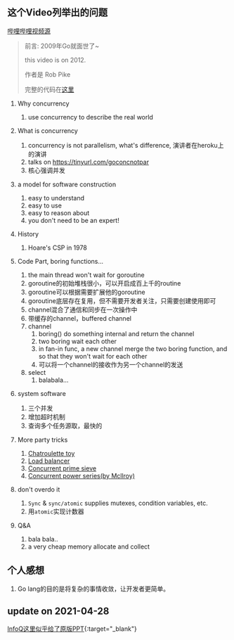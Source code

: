 ## 这个Video列举出的问题
[哔哩哔哩视频源](https://www.bilibili.com/video/BV1UJ411m7U1?from=search&seid=17329437087578237649)
> 前言: 2009年Go就面世了~
>
> this video is on 2012.
>
> 作者是 Rob Pike
>
> 完整的代码在[这里](https://github.com/adityamenon/Google-IO_2012_Go-Concurrency-Patterns)

1. Why concurrency
    1. use concurrency to describe the real world
2. What is concurrency
    1. concurrency is not parallelism, what's difference, 演讲者在heroku上的演讲
    2. talks on https://tinyurl.com/goconcnotpar
    3. 核心强调并发
3. a model for software construction
    1. easy to understand
    2. easy to use
    3. easy to reason about
    4. you don't need to be an expert!
4. History
    1. Hoare's CSP in 1978

5. Code Part, boring functions...
    1. the main thread won't wait for goroutine
    2. goroutine的初始堆栈很小，可以开启成百上千的routine
    3. goroutine可以根据需要扩展他的goroutine
    4. goroutine底层存在复用，但不需要开发者关注，只需要创建使用即可
    5. channel混合了通信和同步在一次操作中
    6. 带缓存的channel，buffered channel
    7. channel
        1. boring() do something internal and return the channel
        2. two boring wait each other
        3. in fan-in func, a new channel merge the two boring function, and so that they won't wait for each other
        4. 可以将一个channel的接收作为另一个channel的发送
    8. select
        1. balabala...     
6. system software
    1. 三个并发
    2. 增加超时机制
    3. 查询多个任务源取，最快的
7. More party tricks
    1. [Chatroulette toy](https://tinyurl.com/gochatroulette)
    2. [Load balancer](https://tinyurl.com/goloadbalancer)
    3. [Concurrent prime sieve](https://tinyurl.com/gosieve)
    4. [Concurrent power series(by Mcllroy)](https://tinyurl.com/gopowerseries)
8. don't overdo it
    1. `Sync` & `sync/atomic` supplies mutexes, condition variables, etc.
    2. 用`atomic`实现计数器
9. Q&A
    1. bala bala..
    2. a very cheap memory allocate and collect

## 个人感想
1. Go lang的目的是将复杂的事情收敛，让开发者更简单。   

## update on 2021-04-28
[InfoQ这里似乎给了原版PPT](https://xie.infoq.cn/article/a0880b7d215f7b82bc3a0380a){:target="_blank"}
